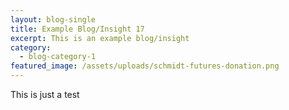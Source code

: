 ```yaml
---
layout: blog-single
title: Example Blog/Insight 17
excerpt: This is an example blog/insight
category:
  - blog-category-1
featured_image: /assets/uploads/schmidt-futures-donation.png
---
```

This is just a test